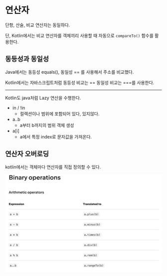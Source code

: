 # 연산자

단항, 산술, 비교 연산자는 동일하다.

단, Kotlin에서는 비교 연산자를 객체끼리 사용할 때 자동으로 `compareTo()` 함수를 활용한다.

## 동등성과 동일성

Java에서는 동등성 equals(), 동일성 == 를 사용해서 주소를 비교했다.

Kotlin에서는 자바스크립트처럼 동등성 비교는 == 동일성 비교는 ===를 사용한다.

---
Kotlin도 java처럼 Lazy 연산을 수행한다.

- in / !in
  - 컬렉션이나 범위에 포함되어 있다, 있지않다.
- a..b
  - a부터 b까지의 범위 객체 생성
- a[i]
  - a에서 특정 index로 문자값을 가져온다.

## 연산자 오버로딩

kotlin에서는 객체마다 연산자를 직접 정의할 수 있다.

![이미지](../image/operator.png)
